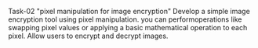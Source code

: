 Task-02
"pixel manipulation for image encryption"
Develop a simple image encryption tool using pixel manipulation.
you can performoperations like swapping pixel values or applying a basic mathematical operation to each pixel.
Allow users to encrypt and decrypt images.
